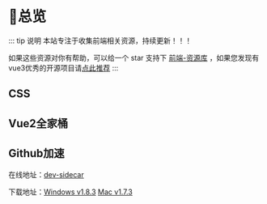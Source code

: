 # 🍂总览

::: tip 说明
 本站专注于收集前端相关资源，持续更新！！！

如果这些资源对你有帮助，可以给一个 star 支持下 [前端-资源库](https://github.com/huangpw/document-frontend-vitepress) ，如果您发现有vue3优秀的开源项目请[点此推荐](https://github.com/huangpw/document-frontend-vitepress/issues/new)
:::



## CSS



## Vue2全家桶





## Github加速
在线地址：[dev-sidecar](https://github.com/docmirror/dev-sidecar)

下载地址：[Windows v1.8.3](https://github.com/docmirror/dev-sidecar/releases/download/v1.8.3/DevSidecar-1.8.3.exe)     [Mac v1.7.3](https://www.newbe.pro/Mirrors/Mirrors-dev-sidecar/#)